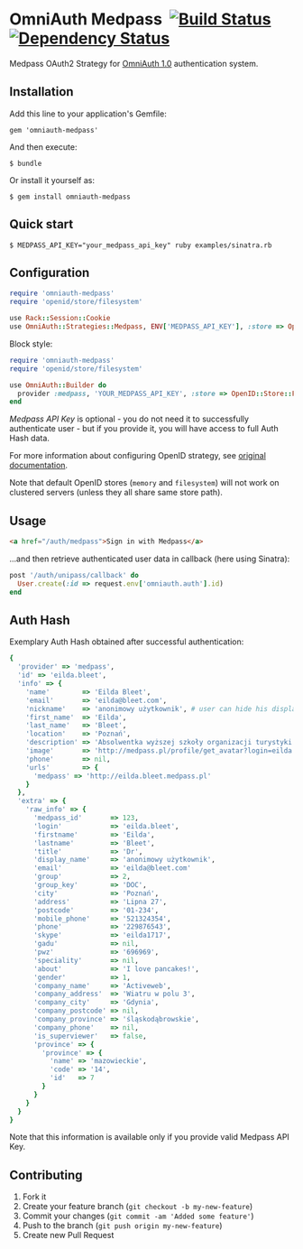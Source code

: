 # OmniAuth Medpass &nbsp;[![Build Status](https://secure.travis-ci.org/connectmedica/omniauth-medpass.png)][travis]&nbsp;[![Dependency Status](https://gemnasium.com/connectmedica/omniauth-medpass.png?travis)][gemnasium]

Medpass OAuth2 Strategy for [OmniAuth 1.0](https://github.com/intridea/omniauth) authentication system.

[travis]: http://travis-ci.org/connectmedica/omniauth-medpass
[gemnasium]: https://gemnasium.com/connectmedica/omniauth-medpass

## Installation

Add this line to your application's Gemfile:

    gem 'omniauth-medpass'

And then execute:

    $ bundle

Or install it yourself as:

    $ gem install omniauth-medpass

## Quick start

    $ MEDPASS_API_KEY="your_medpass_api_key" ruby examples/sinatra.rb

## Configuration

```ruby
require 'omniauth-medpass'
require 'openid/store/filesystem'

use Rack::Session::Cookie
use OmniAuth::Strategies::Medpass, ENV['MEDPASS_API_KEY'], :store => OpenID::Store::Filesystem.new('/tmp')
```

Block style:

```ruby
require 'omniauth-medpass'
require 'openid/store/filesystem'

use OmniAuth::Builder do
  provider :medpass, 'YOUR_MEDPASS_API_KEY', :store => OpenID::Store::Filesystem.new('/tmp')
end
```

*Medpass API Key* is optional - you do not need it to successfully authenticate user - but if you provide it, you will have access to full Auth Hash data.

For more information about configuring OpenID strategy, see [original documentation](https://github.com/intridea/omniauth-openid).

Note that default OpenID stores (`memory` and `filesystem`) will not work on clustered servers (unless they all share same store path).

## Usage

```html
<a href="/auth/medpass">Sign in with Medpass</a>
```

...and then retrieve authenticated user data in callback (here using Sinatra):

```ruby
post '/auth/unipass/callback' do
  User.create(:id => request.env['omniauth.auth'].id)
end
```

## Auth Hash

Exemplary Auth Hash obtained after successful authentication:

```ruby
{
  'provider' => 'medpass',
  'id' => 'eilda.bleet',
  'info' => {
    'name'        => 'Eilda Bleet',
    'email'       => 'eilda@bleet.com',
    'nickname'    => 'anonimowy użytkownik', # user can hide his display_name
    'first_name'  => 'Eilda',
    'last_name'   => 'Bleet',
    'location'    => 'Poznań',
    'description' => 'Absolwentka wyższej szkoły organizacji turystyki i hotelarstwa.',
    'image'       => 'http://medpass.pl/profile/get_avatar?login=eilda.bleet&size=small',
    'phone'       => nil,
    'urls'        => {
      'medpass' => 'http://eilda.bleet.medpass.pl'
    }
  },
  'extra' => {
    'raw_info' => {
      'medpass_id'       => 123,
      'login'            => 'eilda.bleet',
      'firstname'        => 'Eilda',
      'lastname'         => 'Bleet',
      'title'            => 'Dr',
      'display_name'     => 'anonimowy użytkownik',
      'email'            => 'eilda@bleet.com'
      'group'            => 2,
      'group_key'        => 'DOC',
      'city'             => 'Poznań',
      'address'          => 'Lipna 27',
      'postcode'         => '01-234',
      'mobile_phone'     => '521324354',
      'phone'            => '229876543',
      'skype'            => 'eilda1717',
      'gadu'             => nil,
      'pwz'              => '696969',
      'speciality'       => nil,
      'about'            => 'I love pancakes!',
      'gender'           => 1,
      'company_name'     => 'Activeweb',
      'company_address'  => 'Wiatru w polu 3',
      'company_city'     => 'Gdynia',
      'company_postcode' => nil,
      'company_province' => 'śląskodąbrowskie',
      'company_phone'    => nil,
      'is_superviewer'   => false,
      'province' => {
        'province' => {
          'name' => 'mazowieckie',
          'code' => '14',
          'id'   => 7
        }
      }
    }
  }
}
```

Note that this information is available only if you provide valid Medpass API Key.

## Contributing

1. Fork it
2. Create your feature branch (`git checkout -b my-new-feature`)
3. Commit your changes (`git commit -am 'Added some feature'`)
4. Push to the branch (`git push origin my-new-feature`)
5. Create new Pull Request
